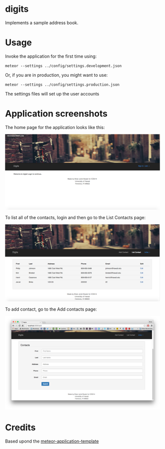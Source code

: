 # digits

Implements a sample address book.

# Usage

Invoke the application for the first time using:

```
meteor --settings ../config/settings.development.json
```

Or, if you are in production, you might want to use:

```
meteor --settings ../config/settings.production.json
```

The settings files will set up the user accounts

# Application screenshots

The home page for the application looks like this:

![](https://raw.githubusercontent.com/brianjyriel/digits/qa-1/doc/digits-home.png)

To list all of the contacts, login and then go to the List Contacts page:

![](https://raw.githubusercontent.com/brianjyriel/digits/qa-1/doc/digits-list.png)

To add contact, go to the Add contacts page:

![](https://raw.githubusercontent.com/brianjyriel/digits/qa-1/doc/digits-add.png)

# Credits

Based upond the [meteor-application-template](http://ics-software-engineering.github.io/meteor-application-template/)